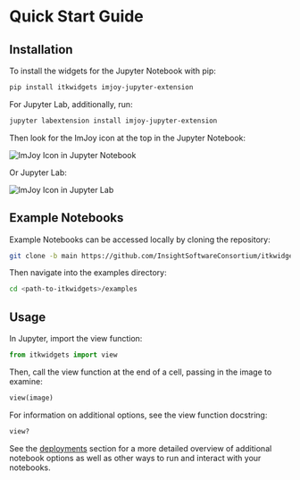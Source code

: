 # Quick Start Guide

## Installation

To install the widgets for the Jupyter Notebook with pip:

```bash
pip install itkwidgets imjoy-jupyter-extension
```

For Jupyter Lab, additionally, run:

```bash
jupyter labextension install imjoy-jupyter-extension
```

Then look for the ImJoy icon at the top in the Jupyter Notebook:

![ImJoy Icon in Jupyter Notebook](images/imjoy-notebook.png)

Or Jupyter Lab:

![ImJoy Icon in Jupyter Lab](images/imjoy-lab.png)

## Example Notebooks

Example Notebooks can be accessed locally by cloning the repository:

```bash
git clone -b main https://github.com/InsightSoftwareConsortium/itkwidgets.git
```

Then navigate into the examples directory:

```bash
cd <path-to-itkwidgets>/examples
```

## Usage

In Jupyter, import the view function:

```python
from itkwidgets import view
```

Then, call the view function at the end of a cell, passing in the image to examine:

```python
view(image)
```

For information on additional options, see the view function docstring:

```python
view?
```

See the [deployments](deployments.md) section for a more detailed overview of additional notebook
options as well as other ways to run and interact with your notebooks.
